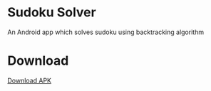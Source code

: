 # Sudoku Solver
An Android app which solves sudoku using backtracking algorithm

# Download
[Download APK](https://www.dropbox.com/s/icl985vwyi7uese/sudokusolver-release.apk?dl=0)
